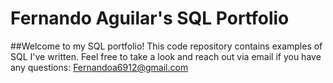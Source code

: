 # Fernando Aguilar's SQL Portfolio 

##Welcome to my SQL portfolio! This code repository contains examples of SQL I've written. Feel free to take a look and reach out via email if you have any questions: Fernandoa6912@gmail.com

